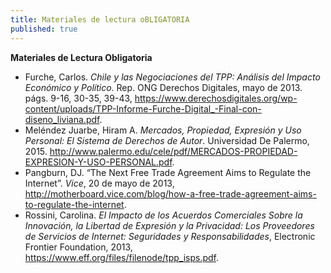 ```yaml
---
title: Materiales de lectura oBLIGATORIA
published: true
---
```


**Materiales de Lectura Obligatoria**
<ul><li> Furche, Carlos. <i>Chile y las Negociaciones del TPP: Análisis del Impacto Económico y Político</i>. Rep. ONG Derechos Digitales, mayo de 2013. págs. 9-16, 30-35, 39-43, <a href="https://www.derechosdigitales.org/wp-content/uploads/TPP-Informe-Furche-Digital_-Final-con-diseno_liviana.pdf" target="_blank">https://www.derechosdigitales.org/wp-content/uploads/TPP-Informe-Furche-Digital_-Final-con-diseno_liviana.pdf</a>.</li>

<li>Meléndez Juarbe, Hiram A. <i>Mercados, Propiedad, Expresión y Uso Personal: El Sistema de Derechos de Autor</i>. Universidad De Palermo, 2015. <a href="http://www.palermo.edu/cele/pdf/MERCADOS-PROPIEDAD-EXPRESION-Y-USO-PERSONAL.pdf" target="_blank">http://www.palermo.edu/cele/pdf/MERCADOS-PROPIEDAD-EXPRESION-Y-USO-PERSONAL.pdf</a>.</li>

<li>Pangburn, DJ. “The Next Free Trade Agreement Aims to Regulate the Internet”. <i>Vice</i>, 20 de mayo de 2013, <a href="http://motherboard.vice.com/blog/how-a-free-trade-agreement-aims-to-regulate-the-internet" target="_blank">http://motherboard.vice.com/blog/how-a-free-trade-agreement-aims-to-regulate-the-internet</a>.</li>

<li>Rossini, Carolina. <i>El Impacto de los Acuerdos Comerciales Sobre la Innovación, la Libertad de Expresión y la Privacidad: Los Proveedores de Servicios de Internet: Seguridades y Responsabilidades</i>, Electronic Frontier Foundation, 2013, <a href="https://www.eff.org/files/filenode/tpp_isps.pdf" target="_blank">https://www.eff.org/files/filenode/tpp_isps.pdf</a>. </li></ul>
